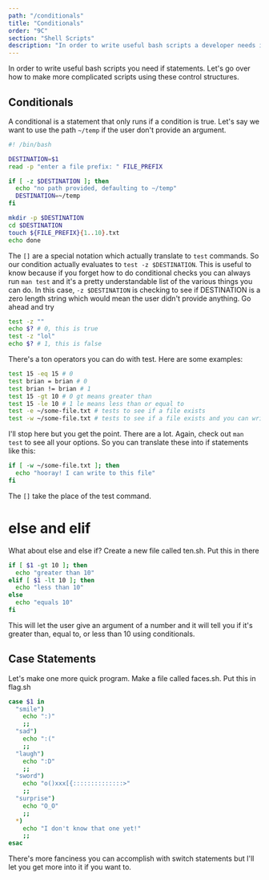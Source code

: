 ```yaml
---
path: "/conditionals"
title: "Conditionals"
order: "9C"
section: "Shell Scripts"
description: "In order to write useful bash scripts a developer needs if statements. Brian goes over how to make more complicated scripts using these control structures"
---
```


In order to write useful bash scripts you need if statements. Let's go over how to make more complicated scripts using these control structures.

## Conditionals

A conditional is a statement that only runs if a condition is true. Let's say we want to use the path `~/temp` if the user don't provide an argument.

```bash
#! /bin/bash

DESTINATION=$1
read -p "enter a file prefix: " FILE_PREFIX

if [ -z $DESTINATION ]; then
  echo "no path provided, defaulting to ~/temp"
  DESTINATION=~/temp
fi

mkdir -p $DESTINATION
cd $DESTINATION
touch ${FILE_PREFIX}{1..10}.txt
echo done
```

The `[]` are a special notation which actually translate to `test` commands. So our condition actually evaluates to `test -z $DESTINATION`. This is useful to know because if you forget how to do conditional checks you can always run `man test` and it's a pretty understandable list of the various things you can do. In this case, `-z $DESTINATION` is checking to see if DESTINATION is a zero length string which would mean the user didn't provide anything. Go ahead and try

```bash
test -z ""
echo $? # 0, this is true
test -z "lol"
echo $? # 1, this is false
```

There's a ton operators you can do with test. Here are some examples:

```bash
test 15 -eq 15 # 0
test brian = brian # 0
test brian != brian # 1
test 15 -gt 10 # 0 gt means greater than
test 15 -le 10 # 1 le means less than or equal to
test -e ~/some-file.txt # tests to see if a file exists
test -w ~/some-file.txt # tests to see if a file exists and you can write to it
```

I'll stop here but you get the point. There are a lot. Again, check out `man test` to see all your options. So you can translate these into if statements like this:

```bash
if [ -w ~/some-file.txt ]; then
  echo "hooray! I can write to this file"
fi
```

The `[]` take the place of the test command.

# else and elif

What about else and else if? Create a new file called ten.sh. Put this in there

```bash
if [ $1 -gt 10 ]; then
  echo "greater than 10"
elif [ $1 -lt 10 ]; then
  echo "less than 10"
else
  echo "equals 10"
fi
```

This will let the user give an argument of a number and it will tell you if it's greater than, equal to, or less than 10 using conditionals.

## Case Statements

Let's make one more quick program. Make a file called faces.sh. Put this in flag.sh

```bash
case $1 in
  "smile")
    echo ":)"
    ;;
  "sad")
    echo ":("
    ;;
  "laugh")
    echo ":D"
    ;;
  "sword")
    echo "o()xxx[{::::::::::::::>"
    ;;
  "surprise")
    echo "O_O"
    ;;
  *)
    echo "I don't know that one yet!"
    ;;
esac
```

There's more fanciness you can accomplish with switch statements but I'll let you get more into it if you want to.
